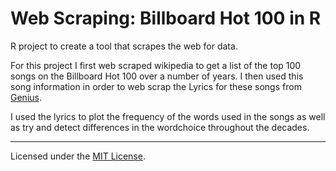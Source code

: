 # Web Scraping: Billboard Hot 100 in R

R project to create a tool that scrapes the web for data.

For this project I first web scraped wikipedia to get a list of the top 100 songs on the Billboard Hot 100 over a number of years. I then used this song information in order to web scrap the Lyrics for these songs from [Genius](genius.com).

I used the lyrics to plot the frequency of the words used in the songs as well as try and detect differences in the wordchoice throughout the decades.

---

Licensed under the [MIT License](LICENSE).